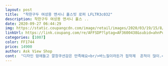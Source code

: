 ```yaml
---
layout: post 
title:  "착한구두 여성용 앤서니 홀스빗 로퍼 LFLTR3c032" 
description: 착한구두 여성용 앤서니 홀스 ..
date: 2020-09-27 06:44:29 
img: https://static.coupangcdn.com/image/retail/images/2020/03/19/15/8/e8b11ea8-17aa-4d53-87e1-44d1a3d61adf.jpg 
linkUrl: https://link.coupang.com/re/AFFSDP?lptag=AF3600438&subid=ahnPublicAsk&pageKey=1370633010&itemId=2403191885&vendorItemId=70398005993&traceid=V0-113-23ed0003682da12c 
categories: [1007] 
color: FF1744 
price: 14900 
author: Ask View Shop 
cont:  "디자인 맘에들고 깔창쿠션감은 만족해요<br/>바느질이라든가 접작제  흔적이 많이.<br/>남이있네요  딱 그 값만큼... <br/> 하는것 같아요<br/>사이즈는 정사이즈거나 조금 작은듯요<br/>생각보단 가죽이 얇아서 주름이 좀 생길듯해요<br/>이쁘고 .<br/>.<br/> 사이즈가 적당해요 .<br/><br/>저렴한 가격에 비해 엄청 부드럽고 착용감좋아요.<br/>.<br/>잘신을게요.<br/>.<br/><br/>" 
---
```

